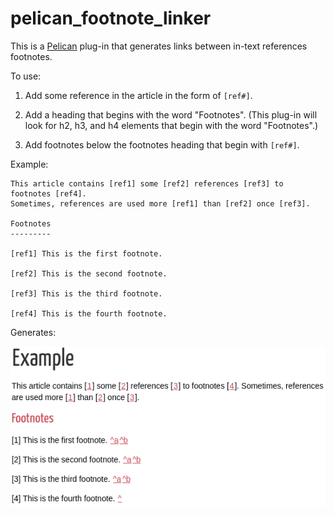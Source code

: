 # pelican_footnote_linker

This is a [Pelican](https://github.com/getpelican/pelican/) plug-in that
generates links between in-text references footnotes.

To use:

1. Add some reference in the article in the form of `[ref#]`.

2. Add a heading that begins with the word "Footnotes". (This plug-in will look
   for h2, h3, and h4 elements that begin with the word "Footnotes".)

3. Add footnotes below the footnotes heading that begin with `[ref#]`.

Example:

```
This article contains [ref1] some [ref2] references [ref3] to footnotes [ref4].
Sometimes, references are used more [ref1] than [ref2] once [ref3].

Footnotes
---------

[ref1] This is the first footnote.

[ref2] This is the second footnote.

[ref3] This is the third footnote.

[ref4] This is the fourth footnote.
```

Generates:

![Example image of an article with footnotes](docs/example.png)

